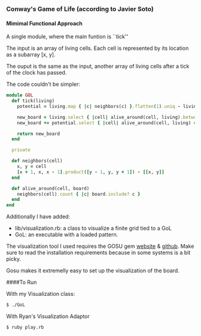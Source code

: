 ### Conway's Game of Life (according to Javier Soto)

#### Mimimal Functional Approach

A single module, where the main funtion is ``tick''

The input is an array of living cells. Each cell is represented by its location as a subarray [x, y].

The ouput is the same as the input, another array of living cells after a tick of the clock has passed.

The code couldn't be simpler:

```ruby
module GOL
  def tick(living)
    potential = living.map { |c| neighbors(c) }.flatten(1).uniq - living

    new_board = living.select { |cell| alive_around(cell, living).between?(2, 3) }
    new_board += potential.select { |cell| alive_around(cell, living) == 3 }

    return new_board
  end

  private

  def neighbors(cell)
    x, y = cell
    [x + 1, x, x - 1].product([y - 1, y, y + 1]) - [[x, y]]
  end

  def alive_around(cell, board)
    neighbors(cell).count { |c| board.include? c }
  end
end
```

Additionally I have added:

- lib/visualization.rb: a class to visualize a finite grid tied to a GoL
- GoL: an executable with a loaded pattern.

The visualization tool I used requires the GOSU gem [website](http://www.libgosu.org/) & [github](https://github.com/jlnr/gosu). Make sure to read the installation requirements because in some systems is a bit picky.

Gosu makes it extremelly easy to set up the visualization of the board.

####To Run

With my Visualization class:

```bash
$ ./GoL
```

With Ryan's Visualization Adaptor

```bash
$ ruby play.rb
```

